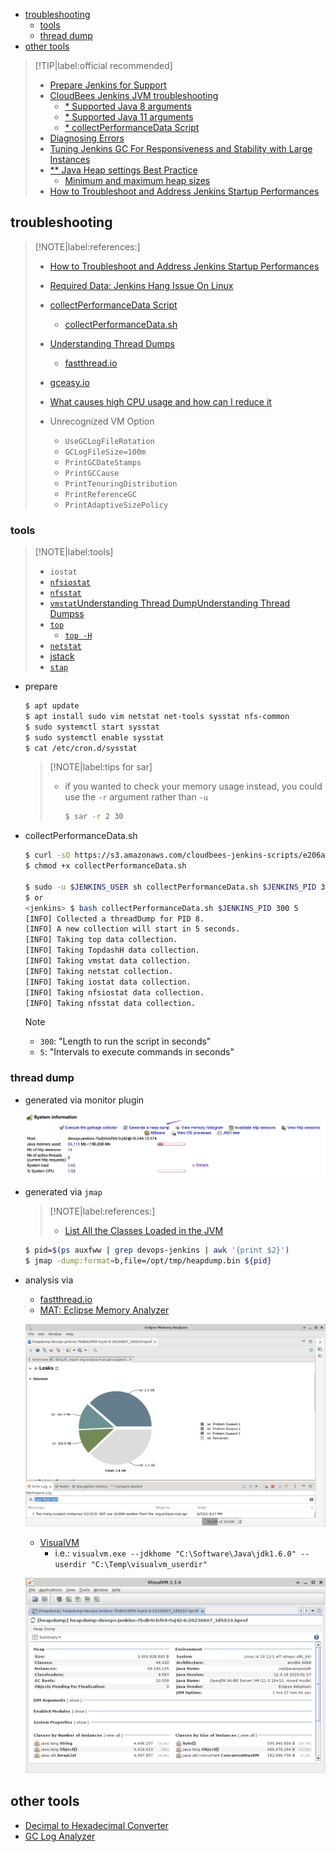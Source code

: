 <!-- START doctoc generated TOC please keep comment here to allow auto update -->
<!-- DON'T EDIT THIS SECTION, INSTEAD RE-RUN doctoc TO UPDATE -->

- [troubleshooting](#troubleshooting)
  - [tools](#tools)
  - [thread dump](#thread-dump)
- [other tools](#other-tools)

<!-- END doctoc generated TOC please keep comment here to allow auto update -->

> [!TIP|label:official recommended]
> - [Prepare Jenkins for Support](https://docs.cloudbees.com/docs/cloudbees-ci-kb/latest/best-practices/prepare-jenkins-for-support)
> - [CloudBees Jenkins JVM troubleshooting](https://docs.cloudbees.com/docs/cloudbees-ci/latest/jvm-troubleshooting/)
>   - [* Supported Java 8 arguments](https://docs.cloudbees.com/docs/cloudbees-ci/latest/jvm-troubleshooting/#java8-arguments)
>   - [* Supported Java 11 arguments](https://docs.cloudbees.com/docs/cloudbees-ci/latest/jvm-troubleshooting/#java11-arguments)
>   - [* collectPerformanceData Script](https://docs.cloudbees.com/docs/cloudbees-ci/latest/jvm-troubleshooting/#running-collectPerformanceData)
> - [Diagnosing Errors](https://www.jenkins.io/doc/book/troubleshooting/diagnosing-errors/)
> - [Tuning Jenkins GC For Responsiveness and Stability with Large Instances](https://www.jenkins.io/blog/2016/11/21/gc-tuning/)
> - [** Java Heap settings Best Practice](https://docs.cloudbees.com/docs/cloudbees-ci-kb/latest/best-practices/jvm-memory-settings-best-practice)
>   - [Minimum and maximum heap sizes](https://docs.cloudbees.com/docs/cloudbees-ci/latest/jvm-troubleshooting/#_minimum_and_maximum_heap_sizes)
> - [How to Troubleshoot and Address Jenkins Startup Performances](https://docs.cloudbees.com/docs/cloudbees-ci-kb/latest/troubleshooting-guides/jenkins-startup-performances)

## troubleshooting

> [!NOTE|label:references:]
> - [How to Troubleshoot and Address Jenkins Startup Performances](https://docs.cloudbees.com/docs/cloudbees-ci-kb/latest/troubleshooting-guides/jenkins-startup-performances)
> - [Required Data: Jenkins Hang Issue On Linux](https://docs.cloudbees.com/docs/cloudbees-ci-kb/latest/required-data/required-data-hang-issue-on-linux-cjp)
> - [collectPerformanceData Script](https://docs.cloudbees.com/docs/cloudbees-ci/latest/jvm-troubleshooting/#running-collectPerformanceData)
>   - [collectPerformanceData.sh](https://s3.amazonaws.com/cloudbees-jenkins-scripts/e206a5-linux/collectPerformanceData.sh)
> - [Understanding Thread Dumps](https://docs.cloudbees.com/docs/cloudbees-ci/latest/jvm-troubleshooting/#_understanding_thread_dumps)
>   - [fastthread.io](https://fastthread.io/)
> - [gceasy.io](https://gceasy.io/)
> - [What causes high CPU usage and how can I reduce it](https://pc.net/helpcenter/answers/reduce_high_cpu_usage)
>
> - Unrecognized VM Option
>   - `UseGCLogFileRotation`
>   - `GCLogFileSize=100m`
>   - `PrintGCDateStamps`
>   - `PrintGCCause`
>   - `PrintTenuringDistribution`
>   - `PrintReferenceGC`
>   - `PrintAdaptiveSizePolicy`

### tools

> [!NOTE|label:tools]
> - `iostat`
> - [`nfsiostat`](https://docs.cloudbees.com/docs/cloudbees-ci/latest/jvm-troubleshooting/#_nfsiostat)
> - [`nfsstat`](https://docs.cloudbees.com/docs/cloudbees-ci/latest/jvm-troubleshooting/#_nfsstat)
> - [`vmstat`Understanding Thread DumpUnderstanding Thread Dumpss](https://docs.cloudbees.com/docs/cloudbees-ci/latest/jvm-troubleshooting/#_vmstat)
> - [`top`](https://docs.cloudbees.com/docs/cloudbees-ci/latest/jvm-troubleshooting/#_top)
>   - [`top -H`](https://docs.cloudbees.com/docs/cloudbees-ci/latest/jvm-troubleshooting/#_top_h)
> - [`netstat`](https://docs.cloudbees.com/docs/cloudbees-ci/latest/jvm-troubleshooting/#_netstat)
> - [jstack](https://docs.cloudbees.com/docs/cloudbees-ci/latest/jvm-troubleshooting/#_jstack)
> - [`stap`](https://man7.org/linux/man-pages/man1/stap.1.html)

- prepare
  ```bash
  $ apt update
  $ apt install sudo vim netstat net-tools sysstat nfs-common
  $ sudo systemctl start sysstat
  $ sudo systemctl enable sysstat
  $ cat /etc/cron.d/sysstat
  ```

  > [!NOTE|label:tips for sar]
  > - if you wanted to check your memory usage instead, you could use the `-r` argument rather than `-u`
  >   ```bash
  >   $ sar -r 2 30
  >   ```

- collectPerformanceData.sh
  ```bash
  $ curl -sO https://s3.amazonaws.com/cloudbees-jenkins-scripts/e206a5-linux/collectPerformanceData.sh
  $ chmod +x collectPerformanceData.sh

  $ sudo -u $JENKINS_USER sh collectPerformanceData.sh $JENKINS_PID 300 5
  $ or
  <jenkins> $ bash collectPerformanceData.sh $JENKINS_PID 300 5
  [INFO] Collected a threadDump for PID 8.
  [INFO] A new collection will start in 5 seconds.
  [INFO] Taking top data collection.
  [INFO] Taking TopdashH data collection.
  [INFO] Taking vmstat data collection.
  [INFO] Taking netstat collection.
  [INFO] Taking iostat data collection.
  [INFO] Taking nfsiostat data collection.
  [INFO] Taking nfsstat data collection.
  ```

  > [!NOTE]
  > - `300`: "Length to run the script in seconds"
  > - `5`: "Intervals to execute commands in seconds"


### thread dump

- generated via monitor plugin

  ![generate heap dump](../screenshot/jenkins/heap-dump-jenkins.png)

- generated via `jmap`

  > [!NOTE|label:references:]
  > - [List All the Classes Loaded in the JVM](https://www.baeldung.com/jvm-list-all-classes-loaded)

  ```bash
  $ pid=$(ps auxfww | grep devops-jenkins | awk '{print $2}')
  $ jmap -dump:format=b,file=/opt/tmp/heapdump.bin ${pid}
  ```

- analysis via
  - [fastthread.io](https://fastthread.io/)
  - [MAT: Eclipse Memory Analyzer](https://www.eclipse.org/mat/)

   ![Eclipse Memory Analyzer](../screenshot/jenkins/dump-viewer-eclipse_memory_analyzer.png)

  - [VisualVM](https://visualvm.github.io/)
    - i.e.: `visualvm.exe --jdkhome "C:\Software\Java\jdk1.6.0" --userdir "C:\Temp\visualvm_userdir"`

   ![VisualVM](../screenshot/jenkins/dump-viewer-visualvm.png)

## other tools
- [Decimal to Hexadecimal Converter](https://www.binaryhexconverter.com/decimal-to-hex-converter)
- [GC Log Analyzer](https://gceasy.io/)
